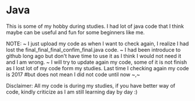 # Java
This is some of my hobby during studies. I had lot of java code that I think maybe can be useful and fun for some beginners like me.

NOTE:
~ I just upload my code as when I want to check again, I realize I had lost the final_final_final_confim_final.java code.
~ I had been introduce to github long ago but don't have time to use it as I think I would not need it and I am wrong.
~ I will try to update again my code, some of it is not finish as I lost lot of my code form my studies. Last time I checking again my code is 2017 #but does not mean I did not code until now ~,~

Disclaimer: 
All my code is during my studies, if you have better way of code, kindly criticize as I am still learning day by day :)
